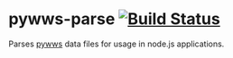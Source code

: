 pywws-parse [![Build Status](https://travis-ci.org/nicklasnygren/pywws-parse.svg?branch=master)](https://travis-ci.org/nicklasnygren/pywws-parse)
===========

Parses [pywws](https://github.com/jim-easterbrook/pywws) data files for usage in node.js
applications.
